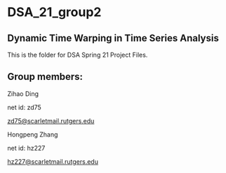 #  DSA_21_group2
## **Dynamic Time Warping in Time Series Analysis**

This is the folder for DSA Spring 21 Project Files. 

## Group members:

Zihao Ding

net id: zd75

zd75@scarletmail.rutgers.edu

Hongpeng Zhang

net id: hz227

hz227@scarletmail.rutgers.edu 

